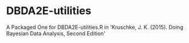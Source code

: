 # DBDA2E-utilities
A Packaged One for DBDA2E-utilities.R in 'Kruschke, J. K. (2015). Doing Bayesian Data Analysis, Second Edition'
